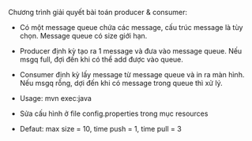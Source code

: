 Chương trình giải quyết bài toán producer & consumer:
- Có một message queue chứa các message, cấu trúc message là tùy chọn. Message queue có size giới hạn.
- Producer định kỳ tạo ra 1 message và đưa vào message queue. Nếu msgq full, đợi đến khi có thể add được vào queue.
- Consumer định kỳ lấy message từ message queue và in ra màn hình. Nếu msgq rỗng, dợi đến khi có message trong queue thì xử lý.

- Usage: mvn exec:java
- Sửa cấu hình ở file config.properties trong mục resources
- Defaut: max size = 10, time push = 1, time pull = 3
